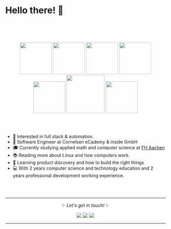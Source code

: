# Hello there! 👋
<br>
<br>
<br>
<p align="center">
  <!-- Python <img src="https://i.giphy.com/media/LMt9638dO8dftAjtco/200.webp" width="100"> -->
  
  <!-- node --><img src="https://media.giphy.com/media/kdFc8fubgS31b8DsVu/giphy.gif" width="100">
  <!-- JS --><img src="https://media3.giphy.com/media/ln7z2eWriiQAllfVcn/200w.webp" width="100">
  <!-- React <img src="https://i.giphy.com/media/eNAsjO55tPbgaor7ma/200w.webp" width="100"> -->
  <!-- Vue --><img src="https://i.giphy.com/media/VgGthkhUvGgOit7Y9i/200.webp" width="100">
  <!-- k8s --><img src="https://media.giphy.com/media/W0cnsqYq8vZmRr4JZS/giphy.gif" width="100">
  <!-- Github --><img src="https://i.giphy.com/media/KzJkzjggfGN5Py6nkT/200.webp" width="100">
  <!-- gitlab --><img src="https://media.giphy.com/media/hqrdSW7r1DFsDZwSnR/giphy.gif" width="120">
  <!-- vs code --><img src="https://i.giphy.com/media/IdyAQJVN2kVPNUrojM/200.webp" width="100">
  
</p>
<br>
<br>    

* 🧐   Interested in full stack & automation.
* 💼   Software Engineer at Cornelsen eCademy & inside GmbH
* 🎓   Currently studying applied math and computer science at [FH Aachen](https://www.fh-aachen.de/studium/angewandte-mathematik-und-informatik-bsc)
* 📚   Reading more about Linux and how computers work.
* 🌱   Learning product discovery and how to build the right things
* 💻   With 2 years computer science and technology education and 2 years professional development working experience.
<br>
<br>
<hr>
<p align="center">
  ✨ <i>Let's get in touch!</i> ✨

<p align="center">
  <a href="mailto:thorbenbelow@gmail.com"><img src="https://img.icons8.com/material-outlined/30/000000/new-post.png"/></a>
  <a href="https://gitlab.com/thorbenbelow"><img src="https://img.icons8.com/windows/30/000000/gitlab.png"/></a>
  <a href="https://hub.docker.com/u/thorbenbelow"><img src="https://img.icons8.com/small/30/000000/docker.png"/></a>
  <!-- <a href= "https://www.linkedin.com/in/*"><img src="https://img.icons8.com/material-outlined/30/000000/linkedin.png"/></a> -->
  <!-- <a href= "https://twitter.com/*"><img src="https://img.icons8.com/material-outlined/30/000000/twitter.png"/></a> -->
  <!-- <a href= ""><img src="https://img.icons8.com/material-outlined/27/000000/geography.png"/></a> -->
</p>
<hr>
<!--
**thorbenbelow/thorbenbelow** is a ✨ _special_ ✨ repository because its `README.md` (this file) appears on your GitHub profile.

Here are some ideas to get you started:

- 🔭 I’m currently working on ...
- 🌱 I’m currently learning ...
- 👯 I’m looking to collaborate on ...
- 🤔 I’m looking for help with ...
- 💬 Ask me about ...
- 📫 How to reach me: ...
- 😄 Pronouns: ...
- ⚡ Fun fact: ...
-->

